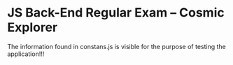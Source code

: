# JS Back-End Regular Exam – Cosmic Explorer

The information found in constans.js is visible for the purpose of testing the application!!!
